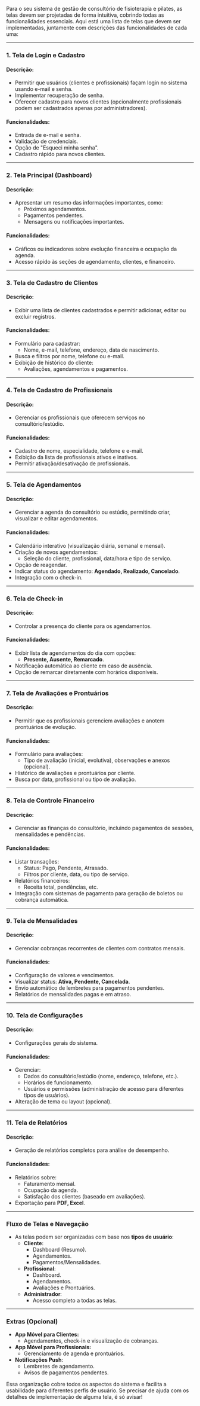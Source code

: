 Para o seu sistema de gestão de consultório de fisioterapia e pilates, as telas devem ser projetadas de forma intuitiva, cobrindo todas as funcionalidades essenciais. Aqui está uma lista de telas que devem ser implementadas, juntamente com descrições das funcionalidades de cada uma:

---

### **1. Tela de Login e Cadastro**
#### **Descrição:**
- Permitir que usuários (clientes e profissionais) façam login no sistema usando e-mail e senha.
- Implementar recuperação de senha.
- Oferecer cadastro para novos clientes (opcionalmente profissionais podem ser cadastrados apenas por administradores).

#### **Funcionalidades:**
- Entrada de e-mail e senha.
- Validação de credenciais.
- Opção de "Esqueci minha senha".
- Cadastro rápido para novos clientes.

---

### **2. Tela Principal (Dashboard)**
#### **Descrição:**
- Apresentar um resumo das informações importantes, como:
  - Próximos agendamentos.
  - Pagamentos pendentes.
  - Mensagens ou notificações importantes.

#### **Funcionalidades:**
- Gráficos ou indicadores sobre evolução financeira e ocupação da agenda.
- Acesso rápido às seções de agendamento, clientes, e financeiro.

---

### **3. Tela de Cadastro de Clientes**
#### **Descrição:**
- Exibir uma lista de clientes cadastrados e permitir adicionar, editar ou excluir registros.

#### **Funcionalidades:**
- Formulário para cadastrar:
  - Nome, e-mail, telefone, endereço, data de nascimento.
- Busca e filtros por nome, telefone ou e-mail.
- Exibição de histórico do cliente:
  - Avaliações, agendamentos e pagamentos.

---

### **4. Tela de Cadastro de Profissionais**
#### **Descrição:**
- Gerenciar os profissionais que oferecem serviços no consultório/estúdio.

#### **Funcionalidades:**
- Cadastro de nome, especialidade, telefone e e-mail.
- Exibição da lista de profissionais ativos e inativos.
- Permitir ativação/desativação de profissionais.

---

### **5. Tela de Agendamentos**
#### **Descrição:**
- Gerenciar a agenda do consultório ou estúdio, permitindo criar, visualizar e editar agendamentos.

#### **Funcionalidades:**
- Calendário interativo (visualização diária, semanal e mensal).
- Criação de novos agendamentos:
  - Seleção do cliente, profissional, data/hora e tipo de serviço.
- Opção de reagendar.
- Indicar status do agendamento: **Agendado, Realizado, Cancelado**.
- Integração com o check-in.

---

### **6. Tela de Check-in**
#### **Descrição:**
- Controlar a presença do cliente para os agendamentos.

#### **Funcionalidades:**
- Exibir lista de agendamentos do dia com opções:
  - **Presente, Ausente, Remarcado**.
- Notificação automática ao cliente em caso de ausência.
- Opção de remarcar diretamente com horários disponíveis.

---

### **7. Tela de Avaliações e Prontuários**
#### **Descrição:**
- Permitir que os profissionais gerenciem avaliações e anotem prontuários de evolução.

#### **Funcionalidades:**
- Formulário para avaliações:
  - Tipo de avaliação (inicial, evolutiva), observações e anexos (opcional).
- Histórico de avaliações e prontuários por cliente.
- Busca por data, profissional ou tipo de avaliação.

---

### **8. Tela de Controle Financeiro**
#### **Descrição:**
- Gerenciar as finanças do consultório, incluindo pagamentos de sessões, mensalidades e pendências.

#### **Funcionalidades:**
- Listar transações:
  - Status: Pago, Pendente, Atrasado.
  - Filtros por cliente, data, ou tipo de serviço.
- Relatórios financeiros:
  - Receita total, pendências, etc.
- Integração com sistemas de pagamento para geração de boletos ou cobrança automática.

---

### **9. Tela de Mensalidades**
#### **Descrição:**
- Gerenciar cobranças recorrentes de clientes com contratos mensais.

#### **Funcionalidades:**
- Configuração de valores e vencimentos.
- Visualizar status: **Ativa, Pendente, Cancelada**.
- Envio automático de lembretes para pagamentos pendentes.
- Relatórios de mensalidades pagas e em atraso.

---

### **10. Tela de Configurações**
#### **Descrição:**
- Configurações gerais do sistema.

#### **Funcionalidades:**
- Gerenciar:
  - Dados do consultório/estúdio (nome, endereço, telefone, etc.).
  - Horários de funcionamento.
  - Usuários e permissões (administração de acesso para diferentes tipos de usuários).
- Alteração de tema ou layout (opcional).

---

### **11. Tela de Relatórios**
#### **Descrição:**
- Geração de relatórios completos para análise de desempenho.

#### **Funcionalidades:**
- Relatórios sobre:
  - Faturamento mensal.
  - Ocupação da agenda.
  - Satisfação dos clientes (baseado em avaliações).
- Exportação para **PDF, Excel**.

---

### Fluxo de Telas e Navegação
- As telas podem ser organizadas com base nos **tipos de usuário**:
  - **Cliente**:
    - Dashboard (Resumo).
    - Agendamentos.
    - Pagamentos/Mensalidades.
  - **Profissional**:
    - Dashboard.
    - Agendamentos.
    - Avaliações e Prontuários.
  - **Administrador**:
    - Acesso completo a todas as telas.

---

### Extras (Opcional)
- **App Móvel para Clientes:**
  - Agendamentos, check-in e visualização de cobranças.
- **App Móvel para Profissionais:**
  - Gerenciamento de agenda e prontuários.
- **Notificações Push**:
  - Lembretes de agendamento.
  - Avisos de pagamentos pendentes.

Essa organização cobre todos os aspectos do sistema e facilita a usabilidade para diferentes perfis de usuário. Se precisar de ajuda com os detalhes de implementação de alguma tela, é só avisar!
